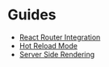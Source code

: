 # Guides

* [React Router Integration](react_router_integration.md)
* [Hot Reload Mode](hot_reload_mode.md)
* [Server Side Rendering](server_side_render.md)

